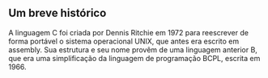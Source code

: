  ## Um breve histórico

 A linguagem C foi criada por Dennis Ritchie em 1972 para reescrever de forma portável o sistema operacional UNIX, que antes era escrito em assembly. Sua estrutura e seu nome provêm de uma linguagem anterior B, que era uma simplificação da linguagem de programação BCPL, escrita em 1966.
